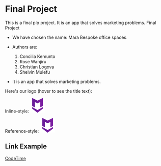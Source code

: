 # Final Project

This is a final plp project. It is an app that solves marketing problems.
Final Project
 
* We have chosen the name: Mara Bespoke office spaces.
* Authors are: 
  1. Concilia Kemunto
  2. Rose Wanjiru
  3. Christian Logova
  4. Shelvin Mulefu

* It is an app that solves marketing problems.

Here's our logo (hover to see the title text):

Inline-style: 
![alt text](https://github.com/adam-p/markdown-here/raw/master/src/common/images/icon48.png "Logo Title Text 1")

Reference-style: 
![alt text][logo]

[logo]: https://github.com/adam-p/markdown-here/raw/master/src/common/images/icon48.png "Logo Title Text 2"

## Link Example
[CodeTime](https://www.google.com)


